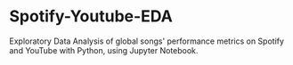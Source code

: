 # Spotify-Youtube-EDA
Exploratory Data Analysis of global songs' performance metrics on Spotify and YouTube with Python, using Jupyter Notebook.

